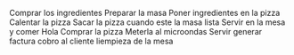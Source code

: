 Comprar los ingredientes
Preparar la masa
Poner ingredientes en la pizza
Calentar la pizza
Sacar la pizza cuando este la masa lista
Servir en la mesa y comer
Hola
Comprar la pizza
Meterla al microondas
Servir
generar factura
cobro al cliente
liempieza de la mesa